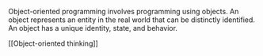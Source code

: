 Object-oriented programming involves programming using objects. An object represents an entity in the real world that can be distinctly identified. An object has a unique identity, state, and behavior.

[[Object-oriented thinking]]

